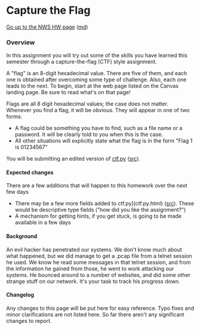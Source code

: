 Capture the Flag
=================

[Go up to the NWS HW page](../index.html) ([md](../index.md))

### Overview

In this assignment you will try out some of the skills you have learned this semester through a capture-the-flag (CTF) style assignment.

A "flag" is an 8-digit hexadecimal value.  There are five of them, and each one is obtained after overcoming some type of challenge.  Also, each one leads to the next.  To begin, start at the web page listed on the Canvas landing page.  Be sure to read what's on that page!

Flags are all 8 digit hexadecimal values; the case does not matter.  Whenever you find a flag, it will be obvious.  They will appear in one of two forms:

- A flag could be something you have to find, such as a file name or a password.  It will be clearly told to you when this is the case.
- All other situations will explicitly state what the flag is in the form "Flag 1 is 01234567"

You will be submitting an edited version of [ctf.py](ctf.py.html) ([src](ctf.py)).

#### Expected changes

There are a few additions that will happen to this homework over the next few days

- There may be a few more fields added to ctf.py](ctf.py.html) ([src](ctf.py)).  These would be descriptive type fields ("how did you like the assignment?")
- A mechanism for getting hints, if you get stuck, is going to be made available in a few days

#### Background

An evil hacker has penetrated our systems.  We don't know much about what happened, but we did manage to get a .pcap file from a telnet session he used.  We know he read some messages in that telnet session, and from the information he gained from those, he went to work attacking our systems.  He bounced around to a number of websites, and did some other strange stuff on our network.  It's your task to track his progress down.


#### Changelog

Any changes to this page will be put here for easy reference.  Typo fixes and minor clarifications are not listed here.  So far there aren't any significant changes to report.
